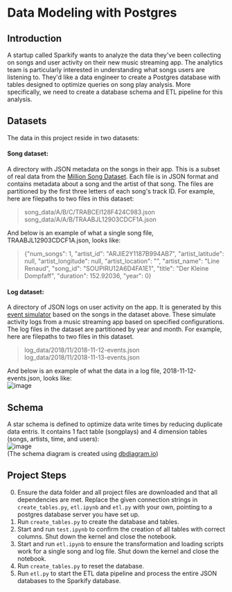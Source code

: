 # Data Modeling with Postgres
## Introduction
A startup called Sparkify wants to analyze the data they've been collecting on songs and user activity on their new music streaming app. The analytics team is particularly interested in understanding what songs users are listening to. 
They'd like a data engineer to create a Postgres database with tables designed to optimize queries on song play analysis. More specifically, we need to create a database schema and ETL pipeline for this analysis.

## Datasets
The data in this project reside in two datasets:
#### Song dataset: 
A directory with JSON metadata on the songs in their app.
This is a subset of real data from the [Million Song Dataset](http://millionsongdataset.com/). Each file is in JSON format and contains metadata about a song and the artist of that song. The files are partitioned by the first three letters of each song's track ID. For example, here are filepaths to two files in this dataset:
> song_data/A/B/C/TRABCEI128F424C983.json   
> song_data/A/A/B/TRAABJL12903CDCF1A.json    

And below is an example of what a single song file, TRAABJL12903CDCF1A.json, looks like:    
> {"num_songs": 1, "artist_id": "ARJIE2Y1187B994AB7", "artist_latitude": null, "artist_longitude": null, "artist_location": "", "artist_name": "Line Renaud", "song_id": "SOUPIRU12A6D4FA1E1", "title": "Der Kleine Dompfaff", "duration": 152.92036, "year": 0}

#### Log dataset:
A directory of JSON logs on user activity on the app. It is generated by this [event simulator](https://github.com/Interana/eventsim) based on the songs in the dataset above. These simulate activity logs from a music streaming app based on specified configurations.   
The log files in the dataset are partitioned by year and month. For example, here are filepaths to two files in this dataset.   
> log_data/2018/11/2018-11-12-events.json   
> log_data/2018/11/2018-11-13-events.json    

And below is an example of what the data in a log file, 2018-11-12-events.json, looks like:     
![image](https://user-images.githubusercontent.com/60242372/120562699-c2d56e00-c3bb-11eb-8c96-2bcf071cca56.png)

## Schema
A star schema is defined to optimize data write times by reducing duplicate data entris. It contains 1 fact table (songplays) and 4 dimension tables (songs, artists, time, and users):   
![image](https://user-images.githubusercontent.com/60242372/120561899-41311080-c3ba-11eb-9497-496e10575a54.png)     
(The schema diagram is created using [dbdiagram.io](https://dbdiagram.io/home))

## Project Steps
0. Ensure the data folder and all project files are downloaded and that all dependencies are met. Replace the given connection strings in `create_tables.py`, `etl.ipynb` and `etl.py` with your own, pointing to a postgres database server you have set up.
1. Run `create_tables.py` to create the database and tables.   
2. Start and run `test.ipynb` to confirm the creation of all tables with correct columns. Shut down the kernel and close the notebook.   
3. Start and run `etl.ipynb` to ensure the transformation and loading scripts work for a single song and log file. Shut down the kernel and close the notebook.   
4. Run `create_tables.py` to reset the database.   
5. Run `etl.py` to start the ETL data pipeline and process the entire JSON databases to the Sparkify database.   
